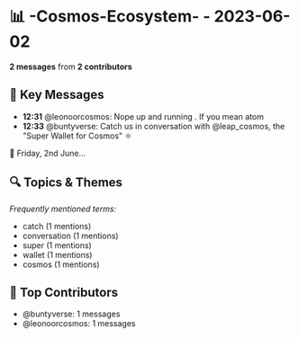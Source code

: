 # 📊 -Cosmos-Ecosystem- - 2023-06-02
**2 messages** from **2 contributors**

## 💬 Key Messages
- **12:31** @leonoorcosmos: Nope up and running . If you mean atom
- **12:33** @buntyverse: Catch us in conversation with 
@leap_cosmos, the "Super Wallet for Cosmos" ⚛️

📆 Friday, 2nd June...

## 🔍 Topics & Themes
*Frequently mentioned terms:*
- catch (1 mentions)
- conversation (1 mentions)
- super (1 mentions)
- wallet (1 mentions)
- cosmos (1 mentions)

## 👥 Top Contributors
- @buntyverse: 1 messages
- @leonoorcosmos: 1 messages